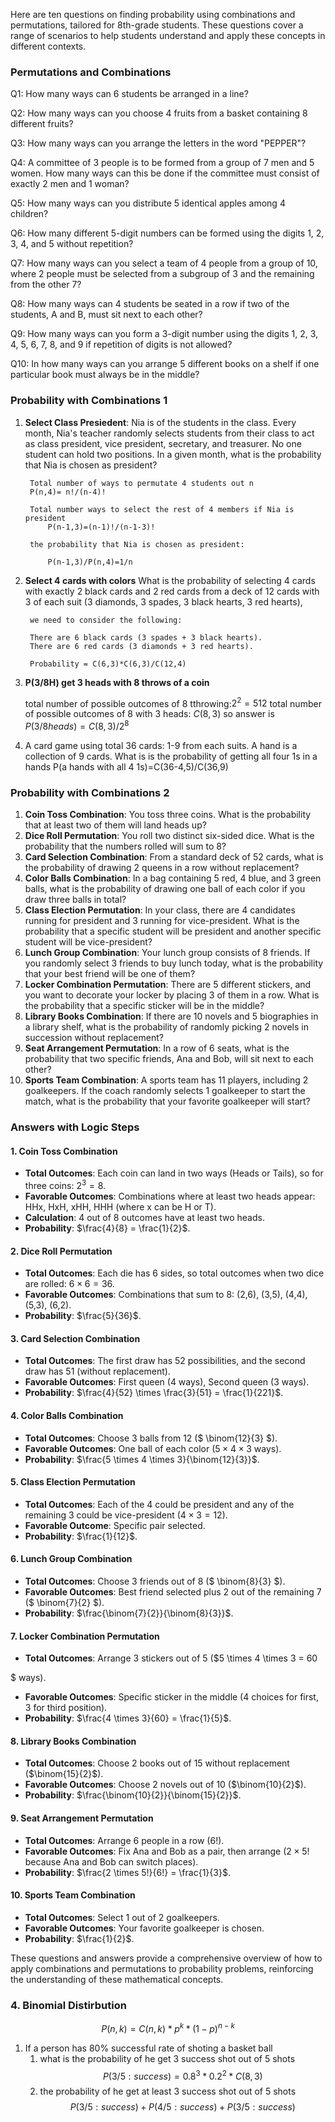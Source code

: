 Here are ten questions on finding probability using combinations and permutations, tailored for 8th-grade students. These questions cover a range of scenarios to help students understand and apply these concepts in different contexts.


### Permutations and Combinations 

Q1: How many ways can 6 students be arranged in a line?

Q2: How many ways can you choose 4 fruits from a basket containing 8 different fruits?

Q3: How many ways can you arrange the letters in the word "PEPPER"?

Q4: A committee of 3 people is to be formed from a group of 7 men and 5 women. How many ways can this be done if the committee must consist of exactly 2 men and 1 woman?

Q5: How many ways can you distribute 5 identical apples among 4 children?

Q6: How many different 5-digit numbers can be formed using the digits 1, 2, 3, 4, and 5 without repetition?

Q7: How many ways can you select a team of 4 people from a group of 10, where 2 people must be selected from a subgroup of 3 and the remaining from the other 7?

Q8: How many ways can 4 students be seated in a row if two of the students, A and B, must sit next to each other?

Q9: How many ways can you form a 3-digit number using the digits 1, 2, 3, 4, 5, 6, 7, 8, and 9 if repetition of digits is not allowed?

Q10: In how many ways can you arrange 5 different books on a shelf if one particular book must always be in the middle?

### Probability with Combinations 1

1. **Select Class Presiedent**:
    Nia is of the students in the class. Every month, Nia's teacher randomly selects students from their class to act as class president, vice president, secretary, and treasurer. No one student can hold two positions.  In a given month, what is the probability that Nia is chosen as president?

        Total number of ways to permutate 4 students out n
        P(n,4)= n!/(n-4)!

        Total number ways to select the rest of 4 members if Nia is president
            P(n-1,3)=(n-1)!/(n-1-3)!

        the probability that Nia is chosen as president:

            P(n-1,3)/P(n,4)=1/n

2. **Select 4 cards with colors**
    What is the probability of selecting 4 cards with exactly 2 black cards and 2 red cards from a deck of 12 cards with 3 of each suit (3 diamonds, 3 spades, 3 black hearts, 3 red hearts), 

        we need to consider the following:
        
        There are 6 black cards (3 spades + 3 black hearts).
        There are 6 red cards (3 diamonds + 3 red hearts).
            
        Probability = C(6,3)*C(6,3)/C(12,4) 
3. **P(3/8H) get 3 heads with 8 throws of a coin**
   
    total number of possible outcomes of 8 tthrowing:$2^2=512$ 
    total number of possible outcomes of 8 with 3 heads: $C(8,3)$
    so answer is $P(3/8 heads)=C(8,3)/2^8$
    
3. A card game using total 36 cards: 1-9 from each suits. A hand is a collection of 9 cards. What is is the probability of getting all four 1s in a hands
   P(a hands with all 4 1s)=C(36-4,5)/C(36,9)



### Probability with Combinations 2

1. **Coin Toss Combination**: You toss three coins. What is the probability that at least two of them will land heads up?
2. **Dice Roll Permutation**: You roll two distinct six-sided dice. What is the probability that the numbers rolled will sum to 8?
3. **Card Selection Combination**: From a standard deck of 52 cards, what is the probability of drawing 2 queens in a row without replacement?
4. **Color Balls Combination**: In a bag containing 5 red, 4 blue, and 3 green balls, what is the probability of drawing one ball of each color if you draw three balls in total?
5. **Class Election Permutation**: In your class, there are 4 candidates running for president and 3 running for vice-president. What is the probability that a specific student will be president and another specific student will be vice-president?
6. **Lunch Group Combination**: Your lunch group consists of 8 friends. If you randomly select 3 friends to buy lunch today, what is the probability that your best friend will be one of them?
7. **Locker Combination Permutation**: There are 5 different stickers, and you want to decorate your locker by placing 3 of them in a row. What is the probability that a specific sticker will be in the middle?
8. **Library Books Combination**: If there are 10 novels and 5 biographies in a library shelf, what is the probability of randomly picking 2 novels in succession without replacement?
9. **Seat Arrangement Permutation**: In a row of 6 seats, what is the probability that two specific friends, Ana and Bob, will sit next to each other?
10. **Sports Team Combination**: A sports team has 11 players, including 2 goalkeepers. If the coach randomly selects 1 goalkeeper to start the match, what is the probability that your favorite goalkeeper will start?



### Answers with Logic Steps

#### 1. Coin Toss Combination
- **Total Outcomes**: Each coin can land in two ways (Heads or Tails), so for three coins: $2^3 = 8$.
- **Favorable Outcomes**: Combinations where at least two heads appear: HHx, HxH, xHH, HHH (where x can be H or T).
- **Calculation**: 4 out of 8 outcomes have at least two heads.
- **Probability**: $\frac{4}{8} = \frac{1}{2}$.

#### 2. Dice Roll Permutation
- **Total Outcomes**: Each die has 6 sides, so total outcomes when two dice are rolled: $6 \times 6 = 36$.
- **Favorable Outcomes**: Combinations that sum to 8: (2,6), (3,5), (4,4), (5,3), (6,2).
- **Probability**: $\frac{5}{36}$.

#### 3. Card Selection Combination
- **Total Outcomes**: The first draw has 52 possibilities, and the second draw has 51 (without replacement).
- **Favorable Outcomes**: First queen (4 ways), Second queen (3 ways).
- **Probability**: $\frac{4}{52} \times \frac{3}{51} = \frac{1}{221}$.

#### 4. Color Balls Combination
- **Total Outcomes**: Choose 3 balls from 12 ($ \binom{12}{3} $).
- **Favorable Outcomes**: One ball of each color ($5 \times 4 \times 3$ ways).
- **Probability**: $\frac{5 \times 4 \times 3}{\binom{12}{3}}$.

#### 5. Class Election Permutation
- **Total Outcomes**: Each of the 4 could be president and any of the remaining 3 could be vice-president ($4 \times 3 = 12$).
- **Favorable Outcome**: Specific pair selected.
- **Probability**: $\frac{1}{12}$.

#### 6. Lunch Group Combination
- **Total Outcomes**: Choose 3 friends out of 8 ($ \binom{8}{3} $).
- **Favorable Outcomes**: Best friend selected plus 2 out of the remaining 7 ($ \binom{7}{2} $).
- **Probability**: $\frac{\binom{7}{2}}{\binom{8}{3}}$.

#### 7. Locker Combination Permutation
- **Total Outcomes**: Arrange 3 stickers out of 5 ($5 \times 4 \times 3 = 60

$ ways).
- **Favorable Outcomes**: Specific sticker in the middle (4 choices for first, 3 for third position).
- **Probability**: $\frac{4 \times 3}{60} = \frac{1}{5}$.

#### 8. Library Books Combination
- **Total Outcomes**: Choose 2 books out of 15 without replacement ($\binom{15}{2}$).
- **Favorable Outcomes**: Choose 2 novels out of 10 ($\binom{10}{2}$).
- **Probability**: $\frac{\binom{10}{2}}{\binom{15}{2}}$.

#### 9. Seat Arrangement Permutation
- **Total Outcomes**: Arrange 6 people in a row ($6!$).
- **Favorable Outcomes**: Fix Ana and Bob as a pair, then arrange ($2 \times 5!$ because Ana and Bob can switch places).
- **Probability**: $\frac{2 \times 5!}{6!} = \frac{1}{3}$.

#### 10. Sports Team Combination
- **Total Outcomes**: Select 1 out of 2 goalkeepers.
- **Favorable Outcomes**: Your favorite goalkeeper is chosen.
- **Probability**: $\frac{1}{2}$.

These questions and answers provide a comprehensive overview of how to apply combinations and permutations to probability problems, reinforcing the understanding of these mathematical concepts.


### 4. Binomial Distirbution

$$P(n,k)=C(n,k)*p^k*(1-p)^{n-k}$$

1. If a person has 80% successful rate of shoting a basket ball
   1. what is the probability of he get 3 success shot out of 5 shots $$P(3/5:success)=0.8^3*0.2^2*C(8,3)$$
   2. the probability of he get at least 3 success shot out of 5 shots $$P(3/5:success)+P(4/5:success)+P(3/5:success)$$

